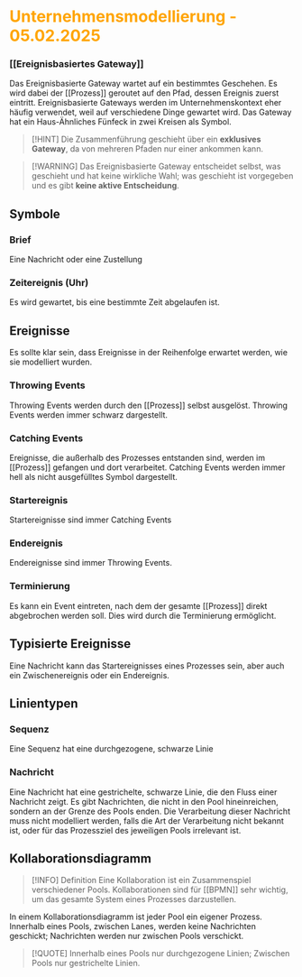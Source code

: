 # <font color = "orange">Unternehmensmodellierung - 05.02.2025</font>
### [[Ereignisbasiertes Gateway]]
Das Ereignisbasierte Gateway wartet auf ein bestimmtes Geschehen. Es wird dabei der [[Prozess]] geroutet auf den Pfad, dessen Ereignis zuerst eintritt.
Ereignisbasierte Gateways werden im Unternehmenskontext eher häufig verwendet, weil auf verschiedene Dinge gewartet wird.
Das Gateway hat ein Haus-Ähnliches Fünfeck in zwei Kreisen als Symbol.
>[!HINT] Die Zusammenführung geschieht über ein **exklusives Gateway**, da von mehreren Pfaden nur einer ankommen kann.

>[!WARNING] Das Ereignisbasierte Gateway entscheidet selbst, was geschieht und hat keine wirkliche Wahl; was geschieht ist vorgegeben und es gibt **keine aktive Entscheidung**.
## Symbole
### Brief
Eine Nachricht oder eine Zustellung
### Zeitereignis (Uhr)
Es wird gewartet, bis eine bestimmte Zeit abgelaufen ist.

## Ereignisse
Es sollte klar sein, dass Ereignisse in der Reihenfolge erwartet werden, wie sie modelliert wurden.
### Throwing Events
Throwing Events werden durch den [[Prozess]] selbst ausgelöst. Throwing Events werden immer schwarz dargestellt.
### Catching Events
Ereignisse, die außerhalb des Prozesses entstanden sind, werden im [[Prozess]] gefangen und dort verarbeitet. Catching Events werden immer hell als nicht ausgefülltes Symbol dargestellt.
### Startereignis
Startereignisse sind immer Catching Events
### Endereignis
Endereignisse sind immer Throwing Events.
### Terminierung
Es kann ein Event eintreten, nach dem der gesamte [[Prozess]] direkt abgebrochen werden soll. Dies wird durch die Terminierung ermöglicht.
## Typisierte Ereignisse
Eine Nachricht kann das Startereignisses eines Prozesses sein, aber auch ein Zwischenereignis oder ein Endereignis.
## Linientypen
### Sequenz
Eine Sequenz hat eine durchgezogene, schwarze Linie
### Nachricht
Eine Nachricht hat eine gestrichelte, schwarze Linie, die den Fluss einer Nachricht zeigt. Es gibt Nachrichten, die nicht in den Pool hineinreichen, sondern an der Grenze des Pools enden. Die Verarbeitung dieser Nachricht muss nicht modelliert werden, falls die Art der Verarbeitung nicht bekannt ist, oder für das Prozessziel des jeweiligen Pools irrelevant ist.
## Kollaborationsdiagramm
>[!INFO] Definition
>Eine Kollaboration ist ein Zusammenspiel verschiedener Pools. Kollaborationen sind für [[BPMN]] sehr wichtig, um das gesamte System eines Prozesses darzustellen.

In einem Kollaborationsdiagramm ist jeder Pool ein eigener Prozess. 
Innerhalb eines Pools, zwischen Lanes, werden keine Nachrichten geschickt; Nachrichten werden nur zwischen Pools verschickt.
>[!QUOTE] Innerhalb eines Pools nur durchgezogene Linien; Zwischen Pools nur gestrichelte Linien.